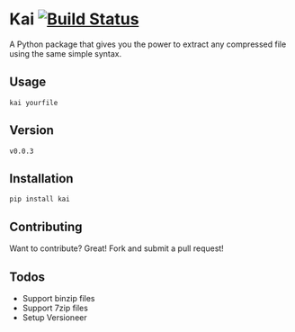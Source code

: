 # Kai [![Build Status](https://travis-ci.org/brian-bates/kai.svg?branch=master)](https://travis-ci.org/brian-bates/kai)

A Python package that gives you the power to extract any compressed file using the same simple syntax.

## Usage
```shell
kai yourfile
```

## Version
`v0.0.3`

## Installation
```shell
pip install kai
```

## Contributing
Want to contribute? Great! Fork and submit a pull request!


## Todos

 - Support binzip files
 - Support 7zip files
 - Setup Versioneer
